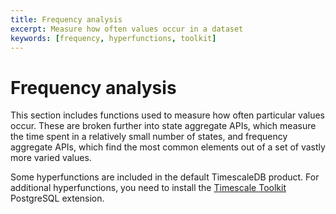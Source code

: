 ```yaml
---
title: Frequency analysis
excerpt: Measure how often values occur in a dataset
keywords: [frequency, hyperfunctions, toolkit]
---
```


# Frequency analysis
This section includes functions used to measure how often particular values
occur. These are broken further into state aggregate APIs, which measure the
time spent in a relatively small number of states, and frequency aggregate APIs,
which find the most common elements out of a set of vastly more varied values.

Some hyperfunctions are included in the default TimescaleDB product. For
additional hyperfunctions, you need to install the
[Timescale Toolkit][install-toolkit] PostgreSQL extension.

<hyperfunctionTable
    hyperfunctionFamily='frequency analysis'
    includeExperimental
    sortByType
/>

[install-toolkit]: /timescaledb/:currentVersion:/how-to-guides/hyperfunctions/install-toolkit
